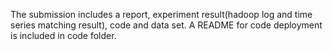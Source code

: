 The submission includes a report, experiment result(hadoop log and time series matching result), code and data set. A README for code deployment is included in code folder. 